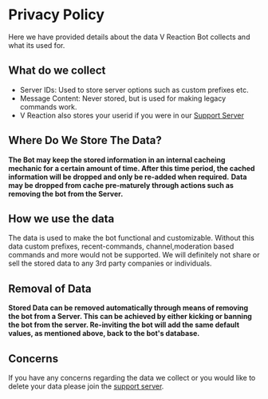 # Privacy Policy
Here we have provided details about the data V Reaction Bot collects and what its used for.

## What do we collect
- Server IDs: Used to store server options such as custom prefixes etc.
- Message Content: Never stored, but is used for making legacy commands work.
- V Reaction also stores your userid if you were in our [Support Server](https://discord.gg/vstore) 
## Where Do We Store The Data?

**The Bot may keep the stored information in an internal cacheing mechanic for a certain amount of time.
After this time period, the cached information will be dropped and only be re-added when required.**
**Data may be dropped from cache pre-maturely through actions such as removing the bot from the Server.**

## How we use the data
The data is used to make the bot functional and customizable. Without this data custom prefixes, recent-commands, channel,moderation based commands  and more would not be supported. We will definitely not share or sell the stored data to any 3rd party companies or individuals.

## Removal of Data

**Stored Data can be removed automatically through means of removing the bot from a Server. This can be achieved by either kicking or banning the bot from the server. Re-inviting the bot will add the same default values, as mentioned above, back to the bot's database.**

## Concerns
If you have any concerns regarding the data we collect or you would like to delete your data please join the [support server](https://discord.gg/vstore).
